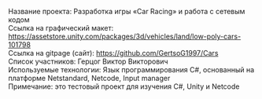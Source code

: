 Название проекта: Разработка игры «Car Racing» и работа с сетевым кодом<br />
Ссылка на графический макет: https://assetstore.unity.com/packages/3d/vehicles/land/low-poly-cars-101798<br />
Ссылка на gitpage (сайт): https://github.com/GertsoG1997/Cars<br />
Список участников: Герцог Виктор Викторович<br />
Используемые технологии: Язык программирования C#, основанный на платформе Netstandard, Netcode, Input manager<br />
Примечание: это тестовый проект для изучения C#, Unity и Netcode<br />
